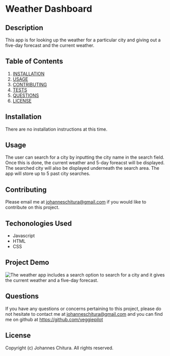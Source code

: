 
# Weather Dashboard


## Description

This app is for looking up the weather for a particular city and giving out a five-day forecast and the current weather.

## Table of Contents

1. [INSTALLATION](#Installation)
2. [USAGE](#Usage)
3. [CONTRIBUTING](#Contributing)
4. [TESTS](#Tests)
5. [QUESTIONS](#Questions)
6. [LICENSE](#License)

## Installation

There are no installation instructions at this time. 

## Usage

The user can search for a city by inputting the city name in the search field. Once this is done, the current weather and 5-day foreacst will be displayed. The searched city will also be displayed underneath the search area. The app will store up to 5 past city searches.

## Contributing

Please email me at johanneschitura@gmail.com if you would like to contribute on this project.

## Techonologies Used

- Javascript 
- HTML 
- CSS 


## Project Demo

![The weather app includes a search option to search for a city and it gives the current weather and a five-day forecast.](./assets/weather-app.gif)

## Questions

If you have any questions or concerns pertaining to this project, please do not hesitate to contact me at johanneschitura@gmail.com and you can find me on github at https://github.com/veggiepilot


## License

Copyright (c) Johannes Chitura. All rights reserved.



